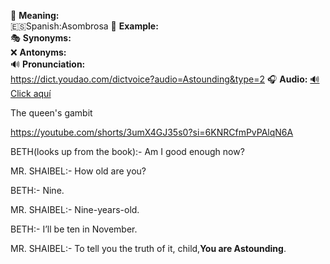 
🔹 **Meaning:**  
🇪🇸Spanish:Asombrosa
📌 **Example:**  
🎭 **Synonyms:**  
❌ **Antonyms:**  
🔊 **Pronunciation:**  
https://dict.youdao.com/dictvoice?audio=Astounding&type=2
🎧 **Audio:** [🔊 Click aquí](https://dict.youdao.com/dictvoice?audio=astouding&type=2)

The queen's gambit
 
https://youtube.com/shorts/3umX4GJ35s0?si=6KNRCfmPvPAlqN6A

BETH(looks up from the book):- Am I good enough now?

MR. SHAIBEL:- How old are you?

BETH:- Nine.

MR. SHAIBEL:- Nine-years-old.

BETH:- I’ll be ten in November.

MR. SHAIBEL:- To tell you the truth of it, child,**You are Astounding**.

